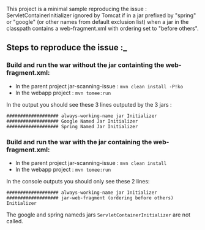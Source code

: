 This project is a minimal sample reproducing the issue :  ServletContainerInitializer ignored by Tomcat if in a jar prefixed by "spring" or "google" (or other names from default exclusion list) 
when a jar in the classpath contains a web-fragment.xml with ordering set to "before  others".

## Steps to reproduce the issue :_ 

### Build and run the war without the jar containting the web-fragment.xml:

- In the parent project jar-scanning-issue : `mvn clean install -P!ko`
- In the webapp project : `mvn tomee:run`

In the output you should see these 3 lines outputed by the 3 jars :

```
################### always-working-name jar Initializer
################### Google Named Jar Initializer
################### Spring Named Jar Initializer
```

### Build and run the war with the jar containing the web-fragment.xml: 

- In the parent project jar-scanning-issue : `mvn clean install`
- In the webapp project : `mvn tomee:run`

In the console outputs you should only see these 2 lines: 
```
################### always-working-name jar Initializer
################### jar-web-fragment (ordering before others) Initializer
```

The google and spring nameds jars `ServletContainerInitializer` are not called.

